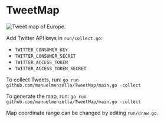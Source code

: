 # TweetMap

![](https://i.imgur.com/2gLEM1C.jpg "Tweet map of Europe.")

Add Twitter API keys in `run/collect.go`:
* `TWITTER_CONSUMER_KEY`
* `TWITTER_CONSUMER_SECRET`
*	`TWITTER_ACCESS_TOKEN`
*	`TWITTER_ACCESS_TOKEN_SECRET`

To collect Tweets, run:
`go run github.com/manuelmenzella/TweetMap/main.go -collect`

To generate the map, run:
`go run github.com/manuelmenzella/TweetMap/main.go -collect`

Map coordinate range can be changed by editing `run/draw.go`.
